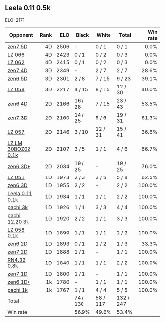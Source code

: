 ## Leela 0.11 0.5k ##

ELO: 2171

Opponent | Rank | ELO | Black | White | Total | Win rate
---------|-----:|----:|-------|-------|-------|-------:
[zen7 5D](zen7%205D.md) | 4D | 2506 | - | 0 / 1 | 0 / 1 | 0.0%
[LZ 066](LZ%20066.md) | 4D | 2423 | 0 / 1 | 0 / 2 | 0 / 3 | 0.0%
[LZ 062](LZ%20062.md) | 4D | 2415 | 0 / 1 | 0 / 2 | 0 / 3 | 0.0%
[zen7 4D](zen7%204D.md) | 3D | 2349 | - | 2 / 7 | 2 / 7 | 28.6%
[zen6 5D](zen6%205D.md) | 3D | 2301 | 2 / 8 | 7 / 15 | 9 / 23 | 39.1%
[LZ 058](LZ%20058.md) | 3D | 2217 | 4 / 15 | 8 / 15 | 12 / 30 | 40.0%
[zen6 4D](zen6%204D.md) | 2D | 2166 | 16 / 28 | 7 / 15 | 23 / 43 | 53.5%
[zen7 3D](zen7%203D.md) | 2D | 2160 | 14 / 25 | 5 / 6 | 19 / 31 | 61.3%
[LZ 057](LZ%20057.md) | 2D | 2146 | 3 / 10 | 12 / 31 | 15 / 41 | 36.6%
[LZ LM 30BOZ02 0.1k](LZ%20LM%2030BOZ02%200.1k.md) | 2D | 2107 | 3 / 5 | 1 / 1 | 4 / 6 | 66.7%
[zen6 3D+](zen6%203D+.md) | 2D | 2034 | 19 / 25 | - | 19 / 25 | 76.0%
[LZ 051](LZ%20051.md) | 1D | 1973 | 2 / 3 | 3 / 5 | 5 / 8 | 62.5%
[zen6 3D](zen6%203D.md) | 1D | 1955 | 2 / 2 | - | 2 / 2 | 100.0%
[Leela 0.11 0.1k](Leela%200.11%200.1k.md) | 1D | 1934 | 1 / 1 | 1 / 1 | 2 / 2 | 100.0%
[pachi 3k](pachi%203k.md) | 1D | 1926 | 1 / 1 | 3 / 3 | 4 / 4 | 100.0%
[pachi 12.20 3k](pachi%2012.20%203k.md) | 1D | 1920 | 2 / 2 | 1 / 1 | 3 / 3 | 100.0%
[LZ 058 0.1k](LZ%20058%200.1k.md) | 1D | 1899 | 1 / 1 | 1 / 1 | 2 / 2 | 100.0%
[zen6 2D](zen6%202D.md) | 1D | 1893 | 0 / 1 | 1 / 2 | 1 / 3 | 33.3%
[zen7 2D](zen7%202D.md) | 1D | 1888 | 1 / 1 | - | 1 / 1 | 100.0%
[RN4.32 0.8k](RN4.32%200.8k.md) | 1D | 1840 | 1 / 1 | 1 / 1 | 2 / 2 | 100.0%
[zen7 1D](zen7%201D.md) | 1D | 1800 | 1 / 1 | - | 1 / 1 | 100.0%
[zen6 1D+](zen6%201D+.md) | 1k | 1780 | - | 1 / 1 | 1 / 1 | 100.0%
[pachi 1k](pachi%201k.md) | 1k | 1767 | 1 / 1 | 4 / 4 | 5 / 5 | 100.0%
Total | | | 74 / 130 | 58 / 117 | 132 / 247 | 
Win rate| | | 56.9% | 49.6% | 53.4% | 
